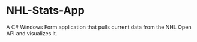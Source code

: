 # NHL-Stats-App
A C# Windows Form application that pulls current data from the NHL Open API and visualizes it. 
